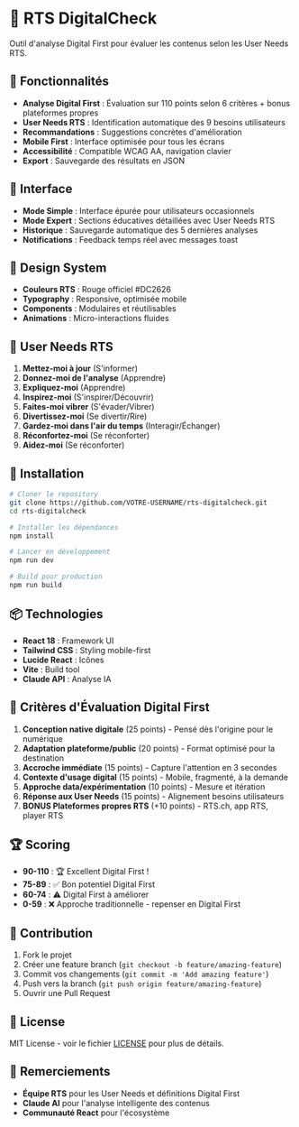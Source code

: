# 🎯 RTS DigitalCheck

Outil d'analyse Digital First pour évaluer les contenus selon les User Needs RTS.

## 🚀 Fonctionnalités

- **Analyse Digital First** : Évaluation sur 110 points selon 6 critères + bonus plateformes propres
- **User Needs RTS** : Identification automatique des 9 besoins utilisateurs
- **Recommandations** : Suggestions concrètes d'amélioration
- **Mobile First** : Interface optimisée pour tous les écrans
- **Accessibilité** : Compatible WCAG AA, navigation clavier
- **Export** : Sauvegarde des résultats en JSON

## 📱 Interface

- **Mode Simple** : Interface épurée pour utilisateurs occasionnels
- **Mode Expert** : Sections éducatives détaillées avec User Needs RTS
- **Historique** : Sauvegarde automatique des 5 dernières analyses
- **Notifications** : Feedback temps réel avec messages toast

## 🎨 Design System

- **Couleurs RTS** : Rouge officiel #DC2626
- **Typography** : Responsive, optimisée mobile
- **Components** : Modulaires et réutilisables
- **Animations** : Micro-interactions fluides

## 🧠 User Needs RTS

1. **Mettez-moi à jour** (S'informer)
2. **Donnez-moi de l'analyse** (Apprendre)
3. **Expliquez-moi** (Apprendre)
4. **Inspirez-moi** (S'inspirer/Découvrir)
5. **Faites-moi vibrer** (S'évader/Vibrer)
6. **Divertissez-moi** (Se divertir/Rire)
7. **Gardez-moi dans l'air du temps** (Interagir/Échanger)
8. **Réconfortez-moi** (Se réconforter)
9. **Aidez-moi** (Se réconforter)

## 🔧 Installation

```bash
# Cloner le repository
git clone https://github.com/VOTRE-USERNAME/rts-digitalcheck.git
cd rts-digitalcheck

# Installer les dépendances
npm install

# Lancer en développement
npm run dev

# Build pour production
npm run build
```

## 📦 Technologies

- **React 18** : Framework UI
- **Tailwind CSS** : Styling mobile-first
- **Lucide React** : Icônes
- **Vite** : Build tool
- **Claude API** : Analyse IA

## 🎯 Critères d'Évaluation Digital First

1. **Conception native digitale** (25 points) - Pensé dès l'origine pour le numérique
2. **Adaptation plateforme/public** (20 points) - Format optimisé pour la destination
3. **Accroche immédiate** (15 points) - Capture l'attention en 3 secondes
4. **Contexte d'usage digital** (15 points) - Mobile, fragmenté, à la demande
5. **Approche data/expérimentation** (10 points) - Mesure et itération
6. **Réponse aux User Needs** (15 points) - Alignement besoins utilisateurs
7. **BONUS Plateformes propres RTS** (+10 points) - RTS.ch, app RTS, player RTS

## 🏆 Scoring

- **90-110** : 🏆 Excellent Digital First !
- **75-89** : ✅ Bon potentiel Digital First
- **60-74** : ⚠️ Digital First à améliorer
- **0-59** : ❌ Approche traditionnelle - repenser en Digital First

## 🤝 Contribution

1. Fork le projet
2. Créer une feature branch (`git checkout -b feature/amazing-feature`)
3. Commit vos changements (`git commit -m 'Add amazing feature'`)
4. Push vers la branch (`git push origin feature/amazing-feature`)
5. Ouvrir une Pull Request

## 📄 License

MIT License - voir le fichier [LICENSE](LICENSE) pour plus de détails.

## 🙏 Remerciements

- **Équipe RTS** pour les User Needs et définitions Digital First
- **Claude AI** pour l'analyse intelligente des contenus
- **Communauté React** pour l'écosystème
